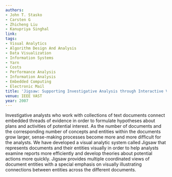 ```yaml
---
authors:
- John T. Stasko
- Carsten G
- Zhicheng Liu
- Kanupriya Singhal
link:
tags:
- Visual Analytics
- Algorithm Design And Analysis
- Data Visualization
- Information Systems
- Yarn
- Costs
- Performance Analysis
- Information Analysis
- Embedded Computing
- Electronic Mail
title: 'Jigsaw: Supporting Investigative Analysis through Interactive Visualization.'
venue: IEEE VAST
year: 2007
---
```

Investigative analysts who work with collections of text documents connect embedded threads of evidence in order to formulate hypotheses about plans and activities of potential interest. As the number of documents and the corresponding number of concepts and entities within the documents grow larger, sense-making processes become more and more difficult for the analysts. We have developed a visual analytic system called Jigsaw that represents documents and their entities visually in order to help analysts examine reports more efficiently and develop theories about potential actions more quickly. Jigsaw provides multiple coordinated views of document entities with a special emphasis on visually illustrating connections between entities across the different documents.